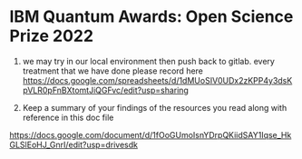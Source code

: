 # IBM Quantum Awards: Open Science Prize 2022

 1. we may try in our local environment then push back to gitlab. every treatment that we have done please record here https://docs.google.com/spreadsheets/d/1dMUoSIV0UDx2zKPP4y3dsKpVLR0pFnBXtomtJiQGFvc/edit?usp=sharing

2.  Keep a summary of your findings of the resources you read along with reference in this doc file

https://docs.google.com/document/d/1fOoGUmoIsnYDrpQKiidSAY1Iqse_HkGLSlEoHJ_GnrI/edit?usp=drivesdk

 


